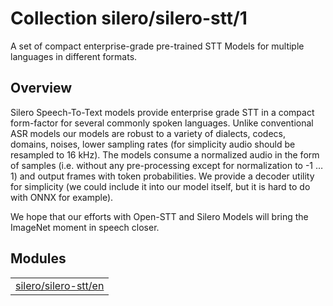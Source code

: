 # Collection silero/silero-stt/1
A set of compact enterprise-grade pre-trained STT Models for multiple languages in different formats.

<!-- module-type: audio-stt -->

## Overview

Silero Speech-To-Text models provide enterprise grade STT in a compact form-factor for several commonly spoken languages. Unlike conventional ASR models our models are robust to a variety of dialects, codecs, domains, noises, lower sampling rates (for simplicity audio should be resampled to 16 kHz). The models consume a normalized audio in the form of samples (i.e. without any pre-processing except for normalization to -1 … 1) and output frames with token probabilities. We provide a decoder utility for simplicity (we could include it into our model itself, but it is hard to do with ONNX for example).

We hope that our efforts with Open-STT and Silero Models will bring the ImageNet moment in speech closer.

## Modules

|                                                                |
|----------------------------------------------------------------|
| [silero/silero-stt/en](https://tfhub.dev/silero/silero-stt/en) |